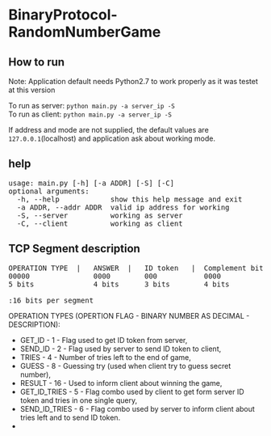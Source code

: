 # BinaryProtocol-RandomNumberGame

## How to run
Note: Application default needs Python2.7 to work properly as it was testet at this version

To run as server: `python main.py -a server_ip -S` <br>
To run as client: `python main.py -a server_ip -S`

If address and mode are not supplied, the default values are `127.0.0.1`(localhost) and application ask about working mode.

## help
<pre>
usage: main.py [-h] [-a ADDR] [-S] [-C]
optional arguments:
  -h, --help            show this help message and exit
  -a ADDR, --addr ADDR  valid ip address for working
  -S, --server          working as server
  -C, --client          working as client
</pre>

## TCP Segment description

<pre>
OPERATION TYPE  |   ANSWER  |   ID token   |  Complement bits
00000               0000        000           0000
5 bits              4 bits      3 bits        4 bits

:16 bits per segment
</pre>

OPERATION TYPES (OPERTION FLAG - BINARY NUMBER AS DECIMAL - DESCRIPTION):
<ul>
    <li>GET_ID - 1 - Flag used to get ID token from server,</li>
    <li>SEND_ID - 2 - Flag used by server to send ID token to client,</li>
    <li>TRIES - 4 - Number of tries left to the end of game,</li>
    <li>GUESS - 8 - Guessing try (used when client try to guess secret number),</li>
    <li>RESULT - 16 - Used to inform client about winning the game,</li>
    <li>GET_ID_TRIES - 5 - Flag combo used by client to get form server ID token and tries in one single query,</li>
    <li>SEND_ID_TRIES - 6 - Flag combo used by server to inform client about tries left and to send ID token.</li>
<li>
